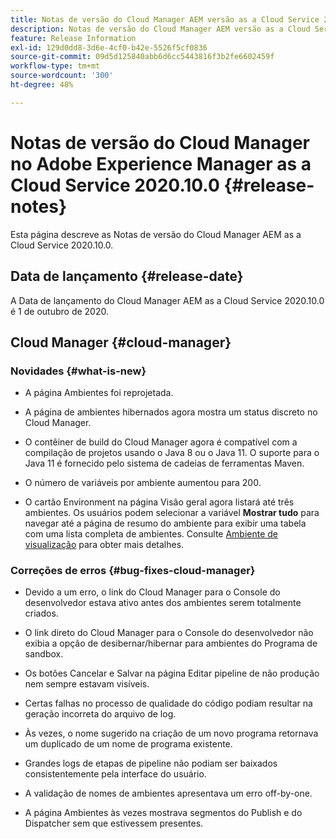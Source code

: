 ```yaml
---
title: Notas de versão do Cloud Manager AEM versão as a Cloud Service 2020.10.0
description: Notas de versão do Cloud Manager AEM versão as a Cloud Service 2020.10.0
feature: Release Information
exl-id: 129d0dd8-3d6e-4cf0-b42e-5526f5cf0836
source-git-commit: 09d5d125840abb6d6cc5443816f3b2fe6602459f
workflow-type: tm+mt
source-wordcount: '300'
ht-degree: 48%

---
```


# Notas de versão do Cloud Manager no Adobe Experience Manager as a Cloud Service 2020.10.0 {#release-notes}

Esta página descreve as Notas de versão do Cloud Manager AEM as a Cloud Service 2020.10.0.

## Data de lançamento {#release-date}

A Data de lançamento do Cloud Manager AEM as a Cloud Service 2020.10.0 é 1 de outubro de 2020.

## Cloud Manager {#cloud-manager}

### Novidades {#what-is-new}

* A página Ambientes foi reprojetada.

* A página de ambientes hibernados agora mostra um status discreto no Cloud Manager.

* O contêiner de build do Cloud Manager agora é compatível com a compilação de projetos usando o Java 8 ou o Java 11. O suporte para o Java 11 é fornecido pelo sistema de cadeias de ferramentas Maven.

* O número de variáveis por ambiente aumentou para 200.

* O cartão Environment na página Visão geral agora listará até três ambientes. Os usuários podem selecionar a variável **Mostrar tudo** para navegar até a página de resumo do ambiente para exibir uma tabela com uma lista completa de ambientes.
Consulte [Ambiente de visualização](/help/implementing/cloud-manager/manage-environments.md#viewing-environment) para obter mais detalhes.


### Correções de erros {#bug-fixes-cloud-manager}

* Devido a um erro, o link do Cloud Manager para o Console do desenvolvedor estava ativo antes dos ambientes serem totalmente criados.

* O link direto do Cloud Manager para o Console do desenvolvedor não exibia a opção de desibernar/hibernar para ambientes do Programa de sandbox.

* Os botões Cancelar e Salvar na página Editar pipeline de não produção nem sempre estavam visíveis.

* Certas falhas no processo de qualidade do código podiam resultar na geração incorreta do arquivo de log.

* Às vezes, o nome sugerido na criação de um novo programa retornava um duplicado de um nome de programa existente.

* Grandes logs de etapas de pipeline não podiam ser baixados consistentemente pela interface do usuário.

* A validação de nomes de ambientes apresentava um erro off-by-one.

* A página Ambientes às vezes mostrava segmentos do Publish e do Dispatcher sem que estivessem presentes.
